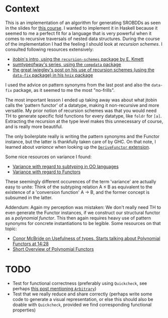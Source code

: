 # Context
This is an implementation of an algorithm for generating SROBDDs as seen in the slides for [this course](https://www.win.tue.nl/~hzantema/arn.html).
I wanted to implement it in Haskell because it seemed to me a perfect fit for a language that is very powerful when it comes to recursive traversals of nested data structures.
During the course of the implementation I had the feeling I should look at _recursion schemes_. I consulted following resources extensively:
* [jtobin's intro, using the `recursion-schemes` package by E. Kmett](https://jtobin.io/practical-recursion-schemes)
* [sumtypeofway's series, using the `compdata` package](https://blog.sumtypeofway.com/posts/introduction-to-recursion-schemes.html)
* [the great jwiegley's post on his use of recursion schemes (using the `data-fix` package) in his `hnix` package](http://newartisans.com/2018/04/win-for-recursion-schemes/)

I used the advice on pattern synonyms from the last post and also the `data-fix` package, as it seemed to me the most "no-frills".

The most important lesson I ended up taking away was about what jtobin calls the 'pattern functor' of a datatype, making it non-recursive and more versatile. My prior notion of recursion schemes was that you would need TH to generate specific fold functions for every datatype, like `foldr` for `[a]`. Extracting the recursion at the type level makes this unnecessary of course, and is really more beautiful. 

The only boilerplate really is writing the pattern synonyms and the Functor instance, but the latter is thankfully taken care of by GHC. On that note, I learned about _variance_ when looking up the [`DeriveFunctor` extension](https://gitlab.haskell.org/ghc/ghc/wikis/commentary/compiler/derive-functor).

Some nice resources on variance I found:
* [Variance with regard to subtyping in OO languages](https://www.stephanboyer.com/post/132/what-are-covariance-and-contravariance)
* [Variance with regard to Functors](https://www.fpcomplete.com/blog/2016/11/covariance-contravariance)

These seemingly different occurences of the term 'variance' are actually easy to unite:
Think of the subtyping relation A ≤ B as equivalent to the existence of a 'conversion function' A → B, and the former concept is subsumed in the latter.

Addendum:
Again my perception was mistaken: We don't really need TH to even generate the Functor instances, if we construct our structural functor as a _polynomial functor_. This then again requires heavy use of pattern synonyms for concrete instantiations to be legible. Some resources on that topic:
* [Conor McBride on Usefulness of types. Starts talking about Polynomial Functors at 14:28](https://www.youtube.com/watch?v=3U3lV5VPmOU)
* [Short Overview of Polynomial Functors](https://riptutorial.com/haskell/example/25923/polynomial-functors)

# TODO
* Test for functional correctness (preferably using `Quickcheck`, see perhaps [this post mentioning `Arbitrary`](https://blaxill.org/posts/compdata-trees-and-catamorphisms/))
* Test that we really reduce and share correctly (perhaps write some code to generate a visual representation, or else this should also be doable with `Quickcheck`, provided we find corresponding functional properties)
